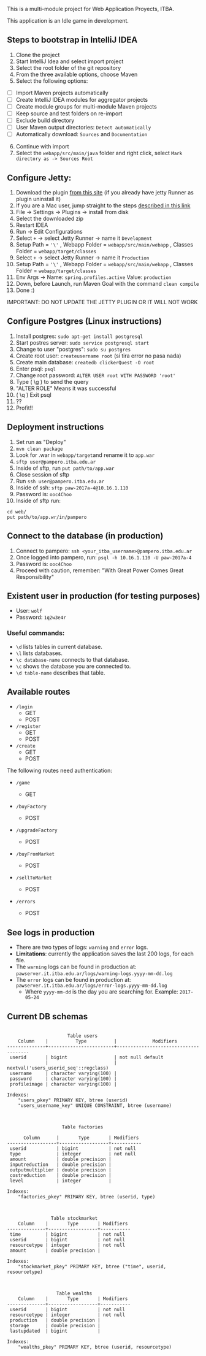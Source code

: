 This is a multi-module project for Web Application Proyects, ITBA.

This application is an Idle game in development.

## Steps to bootstrap in IntelliJ IDEA
1. Clone the project
2. Start IntelliJ Idea and select import project
3. Select the root folder of the git repository
4. From the three available options, choose Maven
5. Select the following options:

  - [ ] Import Maven projects automatically
  - [ ] Create IntelliJ IDEA modules for aggregator projects
  - [ ] Create module groups for multi-module Maven projects
  - [ ] Keep source and test folders on re-import
  - [ ] Exclude build directory
  - [ ] User Maven output directories: `Detect automatically`
  - [ ] Automatically download: `Sources` and `Documentation`

6. Continue with import
7. Select the `webapp/src/main/java` folder and right click, select `Mark directory as -> Sources Root`

## Configure Jetty:

1. Download the plugin [from this site](https://plugins.jetbrains.com/plugin/download?updateId=22888) (if you already have jetty Runner as plugin uninstall it)
2. If you are a Mac user, jump straight to the steps [described in this link](https://www.jetbrains.com/help/idea/2016.3/installing-updating-and-uninstalling-repository-plugins.html)
3. File -> Settings -> Plugins -> install from disk
4. Select the downloaded zip
5. Restart IDEA
6. Run -> Edit Configurations
7. Select `+` -> select Jetty Runner -> name it `Development`
8. Setup Path = `'\'` , Webapp Folder = `webapp/src/main/webapp` , Classes Folder = `webapp/target/classes`
9. Select `+` -> select Jetty Runner -> name it `Production`
10. Setup Path = `'\'` , Webapp Folder = `webapp/src/main/webapp` , Classes Folder = `webapp/target/classes`
11. Env Args -> Name: `spring.profiles.active` Value: `production`
12. Down, before Launch, run Maven Goal with the command `clean compile`
13. Done :)

IMPORTANT: DO NOT UPDATE THE JETTY PLUGIN OR IT WILL NOT WORK

## Configure Postgres (Linux instructions)

1. Install postgres: `sudo apt-get install postgresql`
2. Start postres server: `sudo service postgresql start`
3. Change to user "postgres": `sudo su postgres`
4. Create root user: `createusername root` (si tira error no pasa nada)
5. Create main database: `createdb clickerQuest -O root`
6. Enter psql: `psql`
7. Change root password: `ALTER USER root WITH PASSWORD 'root'`
8. Type ( \g ) to send the query
9. "ALTER ROLE" Means it was successful
10. ( \q ) Exit psql
11. ??
12. Profit!!


## Deployment instructions

1. Set run as "Deploy"
2. ```mvn clean package```
3. Look for .war in `webapp/target`and rename it to `app.war`
4. `sftp user@pampero.itba.edu.ar`
5. Inside of sftp, run `put path/to/app.war`
6. Close session of sftp
7. Run `ssh user@pampero.itba.edu.ar`
8. Inside of ssh: `sftp paw-2017a-4@10.16.1.110`
9. Password is: `ooc4Choo`
10. Inside of sftp run:

```
cd web/
put path/to/app.wr/in/pampero
```

## Connect to the database (in production)

1. Connect to pampero: `ssh <your_itba_username>@pampero.itba.edu.ar`
2. Once logged into pampero, run: `psql -h 10.16.1.110 -U paw-2017a-4`
3. Password is: `ooc4Choo`
4. Proceed with caution, remember: "With Great Power Comes Great Responsibility"


## Existent user in production (for testing purposes)

* User: `wolf`
* Password: `1q2w3e4r`

### Useful commands:

* `\d` lists tables in current database.
* `\l` lists databases.
* `\c database-name` connects to that database.
* `\c` shows the database you are connected to.
* `\d table-name` describes that table.


## Available routes

 * `/login`
    * GET
    * POST
 * `/register`
    * GET
    * POST
 * `/create`
    * GET
    * POST

The following routes need authentication:

* `/game`
    * GET

* `/buyFactory`
    * POST

* `/upgradeFactory`
    * POST

* `/buyFromMarket`
    * POST

* `/sellToMarket`
    * POST

* `/errors`
    * POST


## See logs in production

* There are two types of logs: `warning` and `error` logs.
* **Limitations**: currently the application saves the last 200 logs, for each file.
* The `warning` logs can be found in production at: `pawserver.it.itba.edu.ar/logs/warning-logs.yyyy-mm-dd.log`
* The `error` logs can be found in production at: `pawserver.it.itba.edu.ar/logs/error-logs.yyyy-mm-dd.log`
  * Where `yyyy-mm-dd` is the day you are searching for. Example: `2017-05-24`


## Current DB schemas

```

                      Table users
    Column    |          Type          |             Modifiers
--------------+------------------------+--------------------------------------
 userid       | bigint                 | not null default 
              |                        | nextval('users_userid_seq'::regclass)
 username     | character varying(100) |
 password     | character varying(100) |
 profileimage | character varying(100) |

Indexes:
    "users_pkey" PRIMARY KEY, btree (userid)
    "users_username_key" UNIQUE CONSTRAINT, btree (username)
    
 ```
 
 ```
 
                     Table factories
             
       Column      |       Type       | Modifiers
 ------------------+------------------+-----------
  userid           | bigint           | not null
  type             | integer          | not null
  amount           | double precision |
  inputreduction   | double precision |
  outputmultiplier | double precision |
  costreduction    | double precision |
  level            | integer          |
 
 Indexes:
     "factories_pkey" PRIMARY KEY, btree (userid, type)
     
 ```
 
 ```
 
                 Table stockmarket
     Column    |       Type       | Modifiers
 --------------+------------------+-----------
  time         | bigint           | not null
  userid       | bigint           | not null
  resourcetype | integer          | not null
  amount       | double precision |
 
 Indexes:
     "stockmarket_pkey" PRIMARY KEY, btree ("time", userid, resourcetype)
     
 ```
 
 ```
 
                   Table wealths
     Column    |       Type       | Modifiers
 --------------+------------------+-----------
  userid       | bigint           | not null
  resourcetype | integer          | not null
  production   | double precision |
  storage      | double precision |
  lastupdated  | bigint           |
 
 Indexes:
     "wealths_pkey" PRIMARY KEY, btree (userid, resourcetype)
     
 ```
